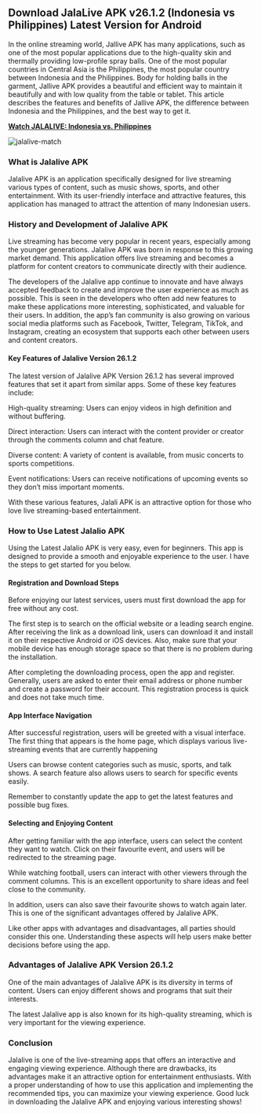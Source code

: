 ## Download JalaLive APK v26.1.2 (Indonesia vs Philippines) Latest Version for Android
In the online streaming world, Jallive APK has many applications, such as one of the most popular applications due to the high-quality skin and thermally providing low-profile spray balls. One of the most popular countries in Central Asia is the Philippines, the most popular country between Indonesia and the Philippines. Body for holding balls in the garment, Jallive APK provides a beautiful and efficient way to maintain it beautifully and with low quality from the table or tablet.
This article describes the features and benefits of Jallive APK, the difference between Indonesia and the Philippines, and the best way to get it.

**[Watch JALALIVE: Indonesia vs. Philippines](https://jalaliveapp.com/)**

![jalalive-match](https://github.com/user-attachments/assets/51afaa35-e7fd-4b85-a5b1-d30ce5957670)

### What is Jalalive APK

Jalalive APK is an application specifically designed for live streaming various types of content, such as music shows, sports, and other entertainment. With its user-friendly interface and attractive features, this application has managed to attract the attention of many Indonesian users.

### History and Development of Jalalive APK

Live streaming has become very popular in recent years, especially among the younger generations. Jalalive APK was born in response to this growing market demand. This application offers live streaming and becomes a platform for content creators to communicate directly with their audience.

The developers of the Jalalive app continue to innovate and have always accepted feedback to create and improve the user experience as much as possible. This is seen in the developers who often add new features to make these applications more interesting, sophisticated, and valuable for their users. In addition, the app’s fan community is also growing on various social media platforms such as Facebook, Twitter, Telegram, TikTok, and Instagram, creating an ecosystem that supports each other between users and content creators.

#### Key Features of Jalalive Version 26.1.2

The latest version of Jalalive APK Version 26.1.2 has several improved features that set it apart from similar apps. Some of these key features include:

High-quality streaming: Users can enjoy videos in high definition and without buffering.

Direct interaction: Users can interact with the content provider or creator through the comments column and chat feature.

Diverse content: A variety of content is available, from music concerts to sports competitions.

Event notifications: Users can receive notifications of upcoming events so they don’t miss important moments.

With these various features, Jalali APK is an attractive option for those who love live streaming-based entertainment.

### How to Use Latest Jalalio APK

Using the Latest Jalalio APK is very easy, even for beginners. This app is designed to provide a smooth and enjoyable experience to the user. I have the steps to get started for you below.

#### Registration and Download Steps

Before enjoying our latest services, users must first download the app for free without any cost.

The first step is to search on the official website or a leading search engine. After receiving the link as a download link, users can download it and install it on their respective Android or iOS devices. Also, make sure that your mobile device has enough storage space so that there is no problem during the installation.

After completing the downloading process, open the app and register. Generally, users are asked to enter their email address or phone number and create a password for their account. This registration process is quick and does not take much time.

#### App Interface Navigation

After successful registration, users will be greeted with a visual interface. The first thing that appears is the home page, which displays various live-streaming events that are currently happening

Users can browse content categories such as music, sports, and talk shows. A search feature also allows users to search for specific events easily.

Remember to constantly update the app to get the latest features and possible bug fixes.

#### Selecting and Enjoying Content

After getting familiar with the app interface, users can select the content they want to watch. Click on their favourite event, and users will be redirected to the streaming page.

While watching football, users can interact with other viewers through the comment columns. This is an excellent opportunity to share ideas and feel close to the community.

In addition, users can also save their favourite shows to watch again later. This is one of the significant advantages offered by Jalalive APK.

Like other apps with advantages and disadvantages, all parties should consider this one. Understanding these aspects will help users make better decisions before using the app.

### Advantages of Jalalive APK Version 26.1.2

One of the main advantages of Jalalive APK is its diversity in terms of content. Users can enjoy different shows and programs that suit their interests.

The latest Jalalive app is also known for its high-quality streaming, which is very important for the viewing experience.

### Conclusion

Jalalive is one of the live-streaming apps that offers an interactive and engaging viewing experience. Although there are drawbacks, its advantages make it an attractive option for entertainment enthusiasts. With a proper understanding of how to use this application and implementing the recommended tips, you can maximize your viewing experience. Good luck in downloading the Jalalive APK and enjoying various interesting shows!
